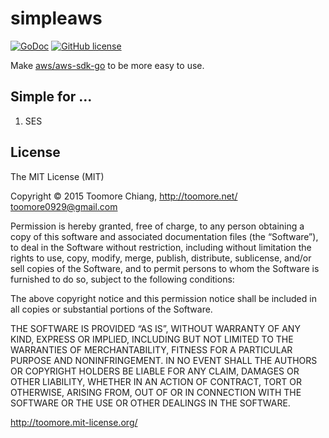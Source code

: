 simpleaws
==========

[![GoDoc](https://godoc.org/github.com/toomore/simpleaws?status.svg)](https://godoc.org/github.com/toomore/simpleaws) [![GitHub license](https://img.shields.io/badge/license-MIT-blue.svg)](https://raw.githubusercontent.com/toomore/simpleaws/master/LICENSE.md)

Make [aws/aws-sdk-go](https://github.com/aws/aws-sdk-go) to be more easy to use.

Simple for ...
---------------

1. SES

License
--------

The MIT License (MIT)

Copyright © 2015 Toomore Chiang, http://toomore.net/ <toomore0929@gmail.com>

Permission is hereby granted, free of charge, to any person obtaining a copy of this software and associated documentation files (the “Software”), to deal in the Software without restriction, including without limitation the rights to use, copy, modify, merge, publish, distribute, sublicense, and/or sell copies of the Software, and to permit persons to whom the Software is furnished to do so, subject to the following conditions:

The above copyright notice and this permission notice shall be included in all copies or substantial portions of the Software.

THE SOFTWARE IS PROVIDED “AS IS”, WITHOUT WARRANTY OF ANY KIND, EXPRESS OR IMPLIED, INCLUDING BUT NOT LIMITED TO THE WARRANTIES OF MERCHANTABILITY, FITNESS FOR A PARTICULAR PURPOSE AND NONINFRINGEMENT. IN NO EVENT SHALL THE AUTHORS OR COPYRIGHT HOLDERS BE LIABLE FOR ANY CLAIM, DAMAGES OR OTHER LIABILITY, WHETHER IN AN ACTION OF CONTRACT, TORT OR OTHERWISE, ARISING FROM, OUT OF OR IN CONNECTION WITH THE SOFTWARE OR THE USE OR OTHER DEALINGS IN THE SOFTWARE.

http://toomore.mit-license.org/
